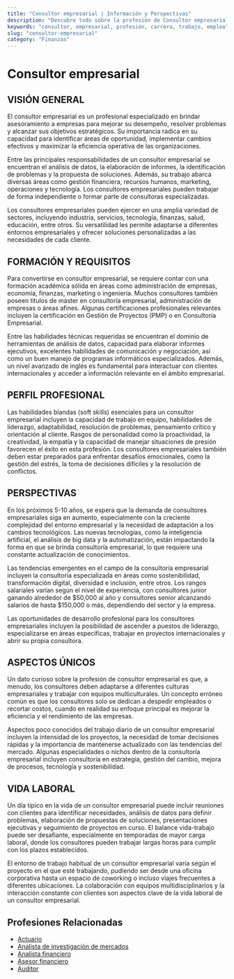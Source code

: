 ```yaml
---
title: "Consultor empresarial | Información y Perspectivas"
description: "Descubre todo sobre la profesión de Consultor empresarial, incluyendo responsabilidades, requisitos y oportunidades."
keywords: "consultor, empresarial, profesión, carrera, trabajo, empleo"
slug: "consultor-empresarial"
category: "Finanzas"
---
```


# Consultor empresarial

## VISIÓN GENERAL

El consultor empresarial es un profesional especializado en brindar asesoramiento a empresas para mejorar su desempeño, resolver problemas y alcanzar sus objetivos estratégicos. Su importancia radica en su capacidad para identificar áreas de oportunidad, implementar cambios efectivos y maximizar la eficiencia operativa de las organizaciones.

Entre las principales responsabilidades de un consultor empresarial se encuentran el análisis de datos, la elaboración de informes, la identificación de problemas y la propuesta de soluciones. Además, su trabajo abarca diversas áreas como gestión financiera, recursos humanos, marketing, operaciones y tecnología. Los consultores empresariales pueden trabajar de forma independiente o formar parte de consultoras especializadas.

Los consultores empresariales pueden ejercer en una amplia variedad de sectores, incluyendo industria, servicios, tecnología, finanzas, salud, educación, entre otros. Su versatilidad les permite adaptarse a diferentes entornos empresariales y ofrecer soluciones personalizadas a las necesidades de cada cliente.

## FORMACIÓN Y REQUISITOS

Para convertirse en consultor empresarial, se requiere contar con una formación académica sólida en áreas como administración de empresas, economía, finanzas, marketing o ingeniería. Muchos consultores también poseen títulos de máster en consultoría empresarial, administración de empresas o áreas afines. Algunas certificaciones profesionales relevantes incluyen la certificación en Gestión de Proyectos (PMP) o en Consultoría Empresarial.

Entre las habilidades técnicas requeridas se encuentran el dominio de herramientas de análisis de datos, capacidad para elaborar informes ejecutivos, excelentes habilidades de comunicación y negociación, así como un buen manejo de programas informáticos especializados. Además, un nivel avanzado de inglés es fundamental para interactuar con clientes internacionales y acceder a información relevante en el ámbito empresarial.

## PERFIL PROFESIONAL

Las habilidades blandas (soft skills) esenciales para un consultor empresarial incluyen la capacidad de trabajo en equipo, habilidades de liderazgo, adaptabilidad, resolución de problemas, pensamiento crítico y orientación al cliente. Rasgos de personalidad como la proactividad, la creatividad, la empatía y la capacidad de manejar situaciones de presión favorecen el éxito en esta profesión. Los consultores empresariales también deben estar preparados para enfrentar desafíos emocionales, como la gestión del estrés, la toma de decisiones difíciles y la resolución de conflictos.

## PERSPECTIVAS

En los próximos 5-10 años, se espera que la demanda de consultores empresariales siga en aumento, especialmente con la creciente complejidad del entorno empresarial y la necesidad de adaptación a los cambios tecnológicos. Las nuevas tecnologías, como la inteligencia artificial, el análisis de big data y la automatización, están impactando la forma en que se brinda consultoría empresarial, lo que requiere una constante actualización de conocimientos.

Las tendencias emergentes en el campo de la consultoría empresarial incluyen la consultoría especializada en áreas como sostenibilidad, transformación digital, diversidad e inclusión, entre otros. Los rangos salariales varían según el nivel de experiencia, con consultores junior ganando alrededor de $50,000 al año y consultores senior alcanzando salarios de hasta $150,000 o más, dependiendo del sector y la empresa.

Las oportunidades de desarrollo profesional para los consultores empresariales incluyen la posibilidad de ascender a puestos de liderazgo, especializarse en áreas específicas, trabajar en proyectos internacionales y abrir su propia consultora.

## ASPECTOS ÚNICOS

Un dato curioso sobre la profesión de consultor empresarial es que, a menudo, los consultores deben adaptarse a diferentes culturas empresariales y trabajar con equipos multiculturales. Un concepto erróneo común es que los consultores solo se dedican a despedir empleados o recortar costos, cuando en realidad su enfoque principal es mejorar la eficiencia y el rendimiento de las empresas.

Aspectos poco conocidos del trabajo diario de un consultor empresarial incluyen la intensidad de los proyectos, la necesidad de tomar decisiones rápidas y la importancia de mantenerse actualizado con las tendencias del mercado. Algunas especialidades o nichos dentro de la consultoría empresarial incluyen consultoría en estrategia, gestión del cambio, mejora de procesos, tecnología y sostenibilidad.

## VIDA LABORAL

Un día típico en la vida de un consultor empresarial puede incluir reuniones con clientes para identificar necesidades, análisis de datos para definir problemas, elaboración de propuestas de soluciones, presentaciones ejecutivas y seguimiento de proyectos en curso. El balance vida-trabajo puede ser desafiante, especialmente en temporadas de mayor carga laboral, donde los consultores pueden trabajar largas horas para cumplir con los plazos establecidos.

El entorno de trabajo habitual de un consultor empresarial varía según el proyecto en el que esté trabajando, pudiendo ser desde una oficina corporativa hasta un espacio de coworking o incluso viajes frecuentes a diferentes ubicaciones. La colaboración con equipos multidisciplinarios y la interacción constante con clientes son aspectos clave de la vida laboral de un consultor empresarial.
## Profesiones Relacionadas

- [Actuario](/profesiones/actuario/)
- [Analista de investigación de mercados](/profesiones/analista-de-investigacion-de-mercados/)
- [Analista financiero](/profesiones/analista-financiero/)
- [Asesor financiero](/profesiones/asesor-financiero/)
- [Auditor](/profesiones/auditor/)


